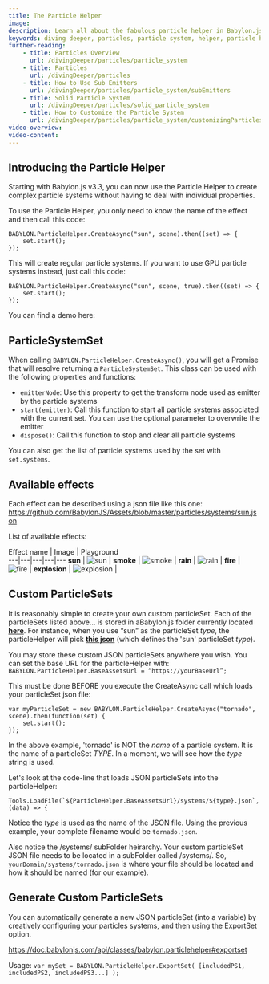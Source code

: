 ```yaml
---
title: The Particle Helper
image: 
description: Learn all about the fabulous particle helper in Babylon.js.
keywords: diving deeper, particles, particle system, helper, particle helper
further-reading:
    - title: Particles Overview
      url: /divingDeeper/particles/particle_system
    - title: Particles
      url: /divingDeeper/particles
    - title: How to Use Sub Emitters
      url: /divingDeeper/particles/particle_system/subEmitters
    - title: Solid Particle System
      url: /divingDeeper/particles/solid_particle_system
    - title: How to Customize the Particle System
      url: /divingDeeper/particles/particle_system/customizingParticles
video-overview:
video-content:
---
```


## Introducing the Particle Helper
Starting with Babylon.js v3.3, you can now use the Particle Helper to create complex particle systems without having to deal with individual properties.

To use the Particle Helper, you only need to know the name of the effect and then call this code:

```
BABYLON.ParticleHelper.CreateAsync("sun", scene).then((set) => {
    set.start();
});
```

This will create regular particle systems. If you want to use GPU particle systems instead, just call this code:

```
BABYLON.ParticleHelper.CreateAsync("sun", scene, true).then((set) => {
    set.start();
});
```

You can find a demo here: <Playground id="#1VGT5D#2" title="Particle Helper Example" description="Simple example of creating a particle system with the particle helper."/>

## ParticleSystemSet

When calling `BABYLON.ParticleHelper.CreateAsync()`, you will get a Promise that will resolve returning a `ParticleSystemSet`.
This class can be used with the following properties and functions:

* `emitterNode`: Use this property to get the transform node used as emitter by the particle systems
* `start(emitter)`: Call this function to start all particle systems associated with the current set. You can use the optional parameter to overwrite the emitter
* `dispose()`: Call this function to stop and clear all particle systems

You can also get the list of particle systems used by the set with `set.systems`.


## Available effects

Each effect can be described using a json file like this one: https://github.com/BabylonJS/Assets/blob/master/particles/systems/sun.json

List of available effects:

Effect name | Image | Playground  
---|---|---|---|--- 
**sun** | ![sun](/img/how_to/particles/sun.jpg) | <Playground id="#1VGT5D#2" title="Particle Sun Demo" description="Particle Sun Demo."/>
**smoke** | ![smoke](/img/how_to/particles/smoke.jpg) | <Playground id="#HT18SF#0" title="Particle Smoke Demo" description="Particle Smoke Demo."/>
**rain** | ![rain](/img/how_to/particles/rain.jpg) | <Playground id="#XQ8H3C#0" title="Particle Rain Demo" description="Particle Rain Demo."/>
**fire** | ![fire](/img/how_to/particles/fire.jpg) | <Playground id="#7IM02G#0" title="Particle Fire Demo" description="Particle Fire Demo."/> 
**explosion** | ![explosion](/img/how_to/particles/explosion.jpg) | <Playground id="#X37LS1#3" title="Particle Explosion Demo" description="Particle Explosion Demo."/>

## Custom ParticleSets

It is reasonably simple to create your own custom particleSet.  Each of the particleSets listed above... is stored in aBabylon.js folder currently located [**here**](https://github.com/BabylonJS/Assets/tree/master/particles/systems). For instance, when you use “sun” as the particleSet _type_, the particleHelper will pick [**this json**](https://github.com/BabylonJS/Assets/blob/master/particles/systems/sun.json) (which defines the 'sun' particleSet _type_).

You may store these custom JSON particleSets anywhere you wish. You can set the base URL for the particleHelper with:  ```BABYLON.ParticleHelper.BaseAssetsUrl = “https://yourBaseUrl”;```

This must be done BEFORE you execute the CreateAsync call which loads your particleSet json file:

```
var myParticleSet = new BABYLON.ParticleHelper.CreateAsync("tornado", scene).then(function(set) {
    set.start();
});
```
In the above example, 'tornado' is NOT the _name_ of a particle system.  It is the name of a particleSet _TYPE_.  In a moment, we will see how the _type_ string is used.

Let's look at the code-line that loads JSON particleSets into the particleHelper:

```Tools.LoadFile(`${ParticleHelper.BaseAssetsUrl}/systems/${type}.json`, (data) => {```

Notice the _type_ is used as the name of the JSON file.  Using the previous example, your complete filename would be ```tornado.json```.

Also notice the /systems/ subFolder heirarchy.  Your custom particleSet JSON file needs to be located in a subFolder called /systems/.  So, ```yourDomain/systems/tornado.json``` is where your file should be located and how it should be named (for our example).

## Generate Custom ParticleSets

You can automatically generate a new JSON particleSet (into a variable) by creatively configuring your particles systems, and then using the ExportSet option.

https://doc.babylonjs.com/api/classes/babylon.particlehelper#exportset

Usage:  ```var mySet = BABYLON.ParticleHelper.ExportSet( [includedPS1, includedPS2, includedPS3...] ); ```